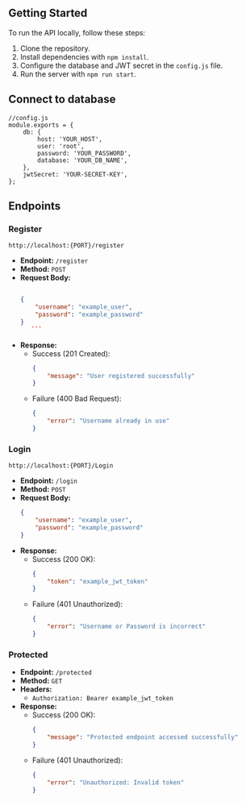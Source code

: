 ## Getting Started

To run the API locally, follow these steps:

1. Clone the repository.
2. Install dependencies with `npm install`.
3. Configure the database and JWT secret in the `config.js` file.
4. Run the server with `npm run start`.

## Connect to database
```
//config.js
module.exports = {
    db: {
        host: 'YOUR_HOST',
        user: 'root',
        password: 'YOUR_PASSWORD',
        database: 'YOUR_DB_NAME',
    },
    jwtSecret: 'YOUR-SECRET-KEY',
};
```

## Endpoints

### Register
```
http://localhost:{PORT}/register
```
- **Endpoint:** `/register`
- **Method:** `POST`
- **Request Body:**
    ```json
    
    {
        "username": "example_user",
        "password": "example_password"
    }
       ```
- **Response:**
    - Success (201 Created):
        ```json
        {
            "message": "User registered successfully"
        }
        ```
    - Failure (400 Bad Request):
        ```json
        {
            "error": "Username already in use"
        }
        ```
### Login
```
http://localhost:{PORT}/Login
```
- **Endpoint:** `/login`
- **Method:** `POST`
- **Request Body:**
    ```json
    {
        "username": "example_user",
        "password": "example_password"
    }
    ```
- **Response:**
    - Success (200 OK):
        ```json
        {
            "token": "example_jwt_token"
        }
        ```
    - Failure (401 Unauthorized):
        ```json
        {
            "error": "Username or Password is incorrect"
        }
        ```
### Protected

- **Endpoint:** `/protected`
- **Method:** `GET`
- **Headers:**
    - `Authorization: Bearer example_jwt_token`
- **Response:**
    - Success (200 OK):
        ```json
        {
            "message": "Protected endpoint accessed successfully"
        }
        ```
    - Failure (401 Unauthorized):
        ```json
        {
            "error": "Unauthorized: Invalid token"
        }
        ```